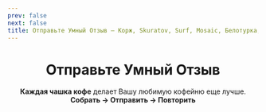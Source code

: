 ```yaml
---
prev: false
next: false
title: Отправьте Умный Отзыв – Корж, Skuratov, Surf, Mosaic, Белотурка, Кэрри
---
```

<div align="center">

# Отправьте Умный Отзыв

**Каждая чашка кофе** делает Вашу любимую кофейню еще лучше. 
<br>
**Собрать → Отправить → Повторить**

</div>

<CoffeePointsSMR />

<br>

<SignalModalButton />

<br><br>

<SignalT9Configurator />

